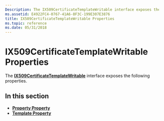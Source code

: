 ```yaml
---
Description: The IX509CertificateTemplateWritable interface exposes the following properties.
ms.assetid: E4922FC4-0767-41A6-8F3C-199E307E3876
title: IX509CertificateTemplateWritable Properties
ms.topic: reference
ms.date: 05/31/2018
---
```


# IX509CertificateTemplateWritable Properties

The [**IX509CertificateTemplateWritable**](/windows/desktop/api/Certenroll/nn-certenroll-ix509certificatetemplatewritable) interface exposes the following properties.

## In this section

-   [**Property Property**](/windows/desktop/api/Certenroll/nf-certenroll-ix509certificatetemplatewritable-get_property)
-   [**Template Property**](/windows/desktop/api/Certenroll/nf-certenroll-ix509certificatetemplatewritable-get_template)

 

 



